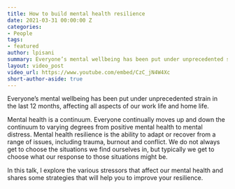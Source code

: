 ```yaml
---
title: How to build mental health resilience
date: 2021-03-31 00:00:00 Z
categories:
- People
tags:
- featured
author: lpisani
summary: Everyone’s mental wellbeing has been put under unprecedented strain in the last 12 months, affecting all aspects of our work life and home life. In this talk, I explore the various stressors that affect our mental health and shares some strategies that will help you to improve your resilience.
layout: video_post
video_url: https://www.youtube.com/embed/CzC_jN4W4Xc
short-author-aside: true
---
```


Everyone’s mental wellbeing has been put under unprecedented strain in the last 12 months, affecting all aspects of our work life and home life.

Mental health is a continuum. Everyone continually moves up and down the continuum to varying degrees from positive mental health to mental distress. Mental health resilience is the ability to adapt or recover from a range of issues, including trauma, burnout and conflict. We do not always get to choose the situations we find ourselves in, but typically we get to choose what our response to those situations might be.

In this talk, I explore the various stressors that affect our mental health and shares some strategies that will help you to improve your resilience.

